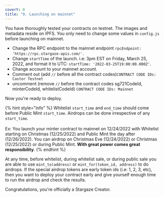 ```yaml
---
coverY: 0
title: "9. Launching on mainnet"
---
```


You have thoroughly tested your contracts on testnet. The images and metadata reside on IPFS. You only need to change some values in `config.js` before launching on mainnet.

* Change the RPC endpoint to the mainnet endpoint `rpcEndpoint: 'https://rpc.stargaze-apis.com/'`.
* Change `startTime` of the launch. i.e: 3pm EST on Friday, March 25, 2022, and format it to UTC: `startTime: '2022-03-25T19:00:00.000Z'`.
* Change account to your mainnet account.
* Comment out (add `//` before all the contract codes)`CONTRACT CODE IDs: Castor Testnet`
* uncomment (remove `//` before the contract codes sg721CodeId, minterCodeId, whitelistCodeId) `CONTRACT CODE IDs: Mainnet`

Now you're ready to deploy.

{% hint style="info" %}
Whitelist `start_time` and `end_time` should come before Public Mint `start_time`. Airdrops can be done irrespective of any `start_time`.\
\
Ex: You launch your minter contract to mainnet on 12/24/2022 with Whitelist starting on Christmas (12/25/2022) and Public Mint the day after (12/26/2022). You can airdrop on Christmas Eve (12/24/2022) or Christmas (12/25/2022) or during Public Mint. **With great power comes great responsibility**.
{% endhint %}

At any time, before whitelist, during whitelist sale, or during public sale you are able to use `mint_to(address)` or `mint_for(token_id, address)` to do airdrops. If the special airdrop tokens are early token ids (i.e: 1, 2, 3, etc), then you want to deploy your contract early and give yourself enough time to run the airdrop and check the results.

Congratulations, you're officially a Stargaze Creator.
